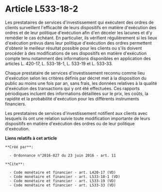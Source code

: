 # Article L533-18-2

Les prestataires de services d'investissement qui exécutent des ordres de clients surveillent l'efficacité de leurs
dispositifs en matière d'exécution des ordres et de leur politique d'exécution afin d'en déceler les lacunes et d'y remédier
le cas échéant. En particulier, ils vérifient régulièrement si les lieux d'exécution prévus dans leur politique d'exécution
des ordres permettent d'obtenir le meilleur résultat possible pour les clients ou s'ils doivent procéder à des modifications
de ses dispositifs en matière d'exécution compte tenu notamment des informations disponibles en application des articles L.
420-17, L. 533-18-1, L. 533-19 et L. 533-33. 

Chaque prestataire de services d'investissement reconnu comme lieu d'exécution selon les critères définis par décret met à la
disposition du public au moins une fois par an, sans frais, les données relatives à la qualité d'exécution des transactions
qui y ont été effectuées. Ces rapports périodiques incluent des informations détaillées sur le prix, les coûts, la rapidité
et la probabilité d'exécution pour les différents instruments financiers. 

Les prestataires de services d'investissement notifient aux clients avec lesquels ils ont une relation suivie toute
modification importante de leurs dispositifs en matière d'exécution des ordres ou de leur politique d'exécution.

**Liens relatifs à cet article**

	**Créé par**:

	  - Ordonnance n°2016-827 du 23 juin 2016 - art. 11

	**Cite**:

	  - Code monétaire et financier - art. L420-17 (VD)
	  - Code monétaire et financier - art. L533-18-1 (VD)
	  - Code monétaire et financier - art. L533-19 (VD)
	  - Code monétaire et financier - art. L533-33 (VD)
